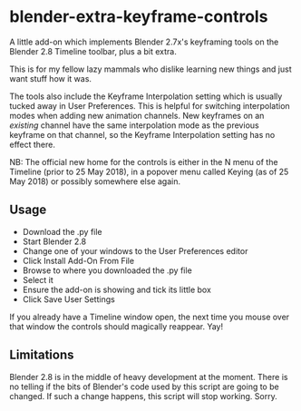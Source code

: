 # blender-extra-keyframe-controls
A little add-on which implements Blender 2.7x's keyframing tools on the Blender 2.8 Timeline toolbar, plus a bit extra.

This is for my fellow lazy mammals who dislike learning new things and just want stuff how it was.

The tools also include the Keyframe Interpolation setting which is usually tucked away in User Preferences. This is helpful for switching interpolation modes when adding new animation channels. New keyframes on an _existing_ channel have the same interpolation mode as the previous keyframe on that channel, so the Keyframe Interpolation setting has no effect there.

NB: The official new home for the controls is either in the N menu of the Timeline (prior to 25 May 2018), in a popover menu called Keying (as of 25 May 2018) or possibly somewhere else again.

## Usage

* Download the .py file
* Start Blender 2.8
* Change one of your windows to the User Preferences editor
* Click Install Add-On From File
* Browse to where you downloaded the .py file
* Select it
* Ensure the add-on is showing and tick its little box
* Click Save User Settings

If you already have a Timeline window open, the next time you mouse over that window the controls should magically reappear. Yay!

## Limitations

Blender 2.8 is in the middle of heavy development at the moment. There is no telling if the bits of Blender's code used by this script are going to be changed. If such a change happens, this script will stop working. Sorry.